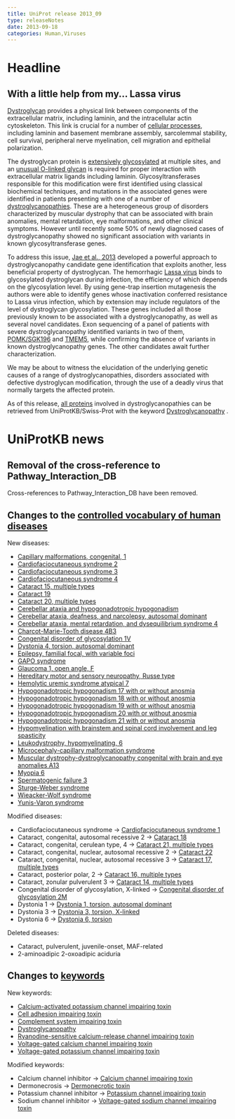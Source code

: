 ```yaml
---
title: UniProt release 2013_09
type: releaseNotes
date: 2013-09-18
categories: Human,Viruses
---
```


# Headline

## With a little help from my... Lassa virus

[Dystroglycan](https://www.uniprot.org/uniprotkb/Q14118) provides a physical link between components of the extracellular matrix, including laminin, and the intracellular actin cytoskeleton. This link is crucial for a number of [cellular processes](http://www.ncbi.nlm.nih.gov/pubmed/20657839,23217742,12797959), including laminin and basement membrane assembly, sarcolemmal stability, cell survival, peripheral nerve myelination, cell migration and epithelial polarization.

The dystroglycan protein is [extensively glycosylated](http://www.ncbi.nlm.nih.gov/pubmed/22770978) at multiple sites, and an [unusual O-linked glycan](http://www.ncbi.nlm.nih.gov/pubmed/23329833,23115008) is required for proper interaction with extracellular matrix ligands including laminin. Glycosyltransferases responsible for this modification were first identified using classical biochemical techniques, and mutations in the associated genes were identified in patients presenting with one of a number of [dystroglycanopathies](http://www.omim.org/search?index=entry&start=1&limit=10&search=mddg%2A+desc%2C+prefix_sort+desc&limit=50&field=title&prefix=%23). These are a heterogeneous group of disorders characterized by muscular dystrophy that can be associated with brain anomalies, mental retardation, eye malformations, and other clinical symptoms. However until recently some 50% of newly diagnosed cases of dystroglycanopathy showed no significant association with variants in known glycosyltransferase genes.

To address this issue, [Jae et al., 2013](http://www.ncbi.nlm.nih.gov/pubmed/23519211) developed a powerful approach to dystroglycanopathy candidate gene identification that exploits another, less beneficial property of dystroglycan. The hemorrhagic [Lassa virus](http://viralzone.expasy.org/all_by_species/212.html) binds to glycosylated dystroglycan during infection, the efficiency of which depends on the glycosylation level. By using gene-trap insertion mutagenesis the authors were able to identify genes whose inactivation conferred resistance to Lassa virus infection, which by extension may include regulators of the level of dystroglycan glycosylation. These genes included all those previously known to be associated with a dystroglycanopathy, as well as several novel candidates. Exon sequencing of a panel of patients with severe dystroglycanopathy identified variants in two of them, [POMK/SGK196](https://www.uniprot.org/uniprotkb/Q9H5K3) and [TMEM5](http://www.uniprot.org/uniprotkb/Q9Y2B1), while confirming the absence of variants in known dystroglycanopathy genes. The other candidates await further characterization.

We may be about to witness the elucidation of the underlying genetic causes of a range of dystroglycanopathies, disorders associated with defective dystroglycan modification, through the use of a deadly virus that normally targets the affected protein.

As of this release, [all proteins](https://www.uniprot.org/uniprotkb?query=keyword:KW-1215) involved in dystroglycanopathies can be retrieved from UniProtKB/Swiss-Prot with the keyword [Dystroglycanopathy](http://www.uniprot.org/keywords/KW-1215) .

# UniProtKB news

## Removal of the cross-reference to Pathway_Interaction_DB

Cross-references to Pathway_Interaction_DB have been removed.

## Changes to the [controlled vocabulary of human diseases](https://ftp.uniprot.org/pub/databases/uniprot/current_release/knowledgebase/complete/docs/humdisease)

New diseases:

- [Capillary malformations, congenital, 1](https://www.uniprot.org/diseases/DI-03786)
- [Cardiofaciocutaneous syndrome 2](https://www.uniprot.org/diseases/DI-03779)
- [Cardiofaciocutaneous syndrome 3](https://www.uniprot.org/diseases/DI-03780)
- [Cardiofaciocutaneous syndrome 4](https://www.uniprot.org/diseases/DI-03781)
- [Cataract 15, multiple types](https://www.uniprot.org/diseases/DI-03782)
- [Cataract 19](https://www.uniprot.org/diseases/DI-03783)
- [Cataract 20, multiple types](https://www.uniprot.org/diseases/DI-03776)
- [Cerebellar ataxia and hypogonadotropic hypogonadism](https://www.uniprot.org/diseases/DI-03788)
- [Cerebellar ataxia, deafness, and narcolepsy, autosomal dominant](https://www.uniprot.org/diseases/DI-03793)
- [Cerebellar ataxia, mental retardation, and dysequilibrium syndrome 4](https://www.uniprot.org/diseases/DI-03773)
- [Charcot-Marie-Tooth disease 4B3](https://www.uniprot.org/diseases/DI-03784)
- [Congenital disorder of glycosylation 1V](https://www.uniprot.org/diseases/DI-03774)
- [Dystonia 4, torsion, autosomal dominant](https://www.uniprot.org/diseases/DI-03777)
- [Epilepsy, familial focal, with variable foci](https://www.uniprot.org/diseases/DI-03794)
- [GAPO syndrome](https://www.uniprot.org/diseases/DI-03790)
- [Glaucoma 1, open angle, F](https://www.uniprot.org/diseases/DI-03767)
- [Hereditary motor and sensory neuropathy, Russe type](https://www.uniprot.org/diseases/DI-03795)
- [Hemolytic uremic syndrome atypical 7](https://www.uniprot.org/diseases/DI-03798)
- [Hypogonadotropic hypogonadism 17 with or without anosmia](https://www.uniprot.org/diseases/DI-03768)
- [Hypogonadotropic hypogonadism 18 with or without anosmia](https://www.uniprot.org/diseases/DI-03769)
- [Hypogonadotropic hypogonadism 19 with or without anosmia](https://www.uniprot.org/diseases/DI-03770)
- [Hypogonadotropic hypogonadism 20 with or without anosmia](https://www.uniprot.org/diseases/DI-03771)
- [Hypogonadotropic hypogonadism 21 with or without anosmia](https://www.uniprot.org/diseases/DI-03772)
- [Hypomyelination with brainstem and spinal cord involvement and leg spasticity](https://www.uniprot.org/diseases/DI-03775)
- [Leukodystrophy, hypomyelinating, 6](https://www.uniprot.org/diseases/DI-03778)
- [Microcephaly-capillary malformation syndrome](https://www.uniprot.org/diseases/DI-03797)
- [Muscular dystrophy-dystroglycanopathy congenital with brain and eye anomalies A13](https://www.uniprot.org/diseases/DI-03785)
- [Myopia 6](https://www.uniprot.org/diseases/DI-03792)
- [Spermatogenic failure 3](https://www.uniprot.org/diseases/DI-03796)
- [Sturge-Weber syndrome](https://www.uniprot.org/diseases/DI-03787)
- [Wieacker-Wolf syndrome](https://www.uniprot.org/diseases/DI-03791)
- [Yunis-Varon syndrome](https://www.uniprot.org/diseases/DI-03789)

Modified diseases:

- Cardiofaciocutaneous syndrome -&gt; [Cardiofaciocutaneous syndrome 1](https://www.uniprot.org/diseases/DI-01318)
- Cataract, congenital, autosomal recessive 2 -&gt; [Cataract 18](https://www.uniprot.org/diseases/DI-03191)
- Cataract, congenital, cerulean type, 4 -&gt; [Cataract 21, multiple types](https://www.uniprot.org/diseases/DI-01394)
- Cataract, congenital, nuclear, autosomal recessive 2 -&gt; [Cataract 22](https://www.uniprot.org/diseases/DI-01233)
- Cataract, congenital, nuclear, autosomal recessive 3 -&gt; [Cataract 17, multiple types](https://www.uniprot.org/diseases/DI-01234)
- Cataract, posterior polar, 2 -&gt; [Cataract 16, multiple types](https://www.uniprot.org/diseases/DI-02998)
- Cataract, zonular pulverulent 3 -&gt; [Cataract 14, multiple types](https://www.uniprot.org/diseases/DI-02471)
- Congenital disorder of glycosylation, X-linked -&gt; [Congenital disorder of glycosylation 2M](https://www.uniprot.org/diseases/DI-03722)
- Dystonia 1 -&gt; [Dystonia 1, torsion, autosomal dominant](https://www.uniprot.org/diseases/DI-00413)
- Dystonia 3 -&gt; [Dystonia 3, torsion, X-linked](https://www.uniprot.org/diseases/DI-00414)
- Dystonia 6 -&gt; [Dystonia 6, torsion](https://www.uniprot.org/diseases/DI-00416)

Deleted diseases:

- Cataract, pulverulent, juvenile-onset, MAF-related
- 2-aminoadipic 2-oxoadipic aciduria

## Changes to [keywords](https://ftp.uniprot.org/pub/databases/uniprot/current_release/knowledgebase/complete/docs/keywlist)

New keywords:

- [Calcium-activated potassium channel impairing toxin](https://www.uniprot.org/keywords/KW-1221)
- [Cell adhesion impairing toxin](https://www.uniprot.org/keywords/KW-1217)
- [Complement system impairing toxin](https://www.uniprot.org/keywords/KW-1216)
- [Dystroglycanopathy](https://www.uniprot.org/keywords/KW-1215)
- [Ryanodine-sensitive calcium-release channel impairing toxin](https://www.uniprot.org/keywords/KW-1219)
- [Voltage-gated calcium channel impairing toxin](https://www.uniprot.org/keywords/KW-1218)
- [Voltage-gated potassium channel impairing toxin](https://www.uniprot.org/keywords/KW-1220)

Modified keywords:

- Calcium channel inhibitor -&gt; [Calcium channel impairing toxin](https://www.uniprot.org/keywords/KW-0108)
- Dermonecrosis -&gt; [Dermonecrotic toxin](https://www.uniprot.org/keywords/KW-1061)
- Potassium channel inhibitor -&gt; [Potassium channel impairing toxin](https://www.uniprot.org/keywords/KW-0632)
- Sodium channel inhibitor -&gt; [Voltage-gated sodium channel impairing toxin](https://www.uniprot.org/keywords/KW-0738)
